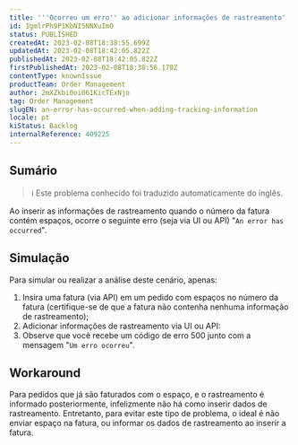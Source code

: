 ```yaml
---
title: '''Ocorreu um erro'' ao adicionar informações de rastreamento'
id: 1gmlrPh9P1KbNI5NNXuImO
status: PUBLISHED
createdAt: 2023-02-08T18:38:55.699Z
updatedAt: 2023-02-08T18:42:05.822Z
publishedAt: 2023-02-08T18:42:05.822Z
firstPublishedAt: 2023-02-08T18:38:56.178Z
contentType: knownIssue
productTeam: Order Management
author: 2mXZkbi0oi061KicTExNjo
tag: Order Management
slugEN: an-error-has-occurred-when-adding-tracking-information
locale: pt
kiStatus: Backlog
internalReference: 409225
---
```


## Sumário

>ℹ️ Este problema conhecido foi traduzido automaticamente do inglês.

Ao inserir as informações de rastreamento quando o número da fatura contém espaços, ocorre o seguinte erro (seja via UI ou API) "`An error has occurred`".

## Simulação


Para simular ou realizar a análise deste cenário, apenas:

1. Insira uma fatura (via API) em um pedido com espaços no número da fatura (certifique-se de que a fatura não contenha nenhuma informação de rastreamento);
2. Adicionar informações de rastreamento via UI ou API:
3. Observe que você recebe um código de erro 500 junto com a mensagem "`Um erro ocorreu`".

## Workaround


Para pedidos que já são faturados com o espaço, e o rastreamento é informado posteriormente, infelizmente não há como inserir dados de rastreamento. Entretanto, para evitar este tipo de problema, o ideal é não enviar espaço na fatura, ou informar os dados de rastreamento ao inserir a fatura.


